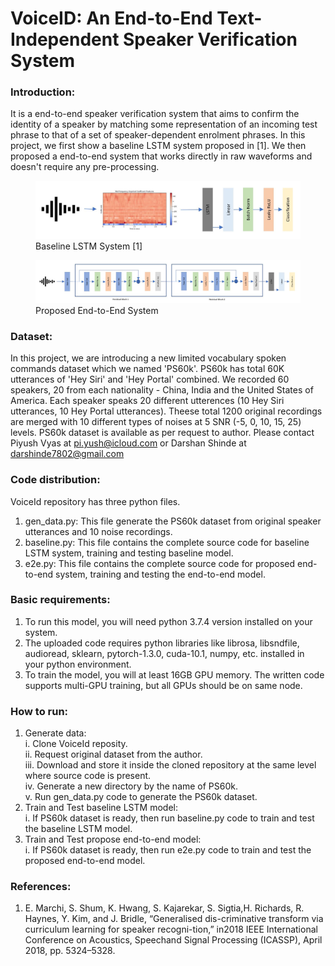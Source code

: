 # VoiceID: An End-to-End Text-Independent Speaker Verification System

### Introduction:
It is a end-to-end speaker verification system that aims to confirm the identity of a speaker by matching some representation of an incoming test phrase to that of a set of speaker-dependent enrolment phrases. In this project, we first show a baseline LSTM system proposed in [1]. We then proposed a end-to-end system that works directly in raw waveforms and doesn't require any pre-processing.

<figure>
  <img src="images/baseline.JPG" title="Baseline LSTM System [1]" />
  <figcaption>Baseline LSTM System [1]</figcaption>
</figure>

<figure>
  <img src="images/E2E.JPG" title="Proposed End-to-End System" />
  <figcaption>Proposed End-to-End System</figcaption>
</figure>

### Dataset:
In this project, we are introducing a new limited vocabulary spoken commands dataset which we named 'PS60k'. PS60k has total 60K utterances of 'Hey Siri' and 'Hey Portal' combined. We recorded 60 speakers, 20 from each nationality - China, India and the United States of America. Each speaker speaks 20 different utterences (10 Hey Siri utterances, 10 Hey Portal utterances). Theese total 1200 original recordings are merged with 10 different types of noises at 5 SNR (-5, 0, 10, 15, 25) levels. PS60k dataset is available as per request to author. Please contact Piyush Vyas at pi.yush@icloud.com or Darshan Shinde at darshinde7802@gmail.com

### Code distribution:
VoiceId repository has three python files. 
1. gen_data.py: This file generate the PS60k dataset from original speaker utterances and 10 noise recordings.
2. baseline.py: This file contains the complete source code for baseline LSTM system, training and testing baseline model.
3. e2e.py: This file contains the complete source code for proposed end-to-end system, training and testing the end-to-end model.

### Basic requirements:
1. To run this model, you will need python 3.7.4 version installed on your system.
2. The uploaded code requires python libraries like librosa, libsndfile, audioread, sklearn, pytorch-1.3.0, cuda-10.1, numpy, etc. installed in your python environment.
3. To train the model, you will at least 16GB GPU memory. The written code supports multi-GPU training, but all GPUs should be on same node. 

### How to run:
1. Generate data:  
   i.   Clone VoiceId reposity.  
   ii.  Request original dataset from the author.    
   iii. Download and store it inside the cloned repository at the same level where source code is present.  
   iv.  Generate a new directory by the name of PS60k.  
   v.   Run gen_data.py code to generate the PS60k dataset.   
2. Train and Test baseline LSTM model:  
   i.   If PS60k dataset is ready, then run baseline.py code to train and test the baseline LSTM model.
3. Train and Test propose end-to-end model:  
   i.   If PS60k dataset is ready, then run e2e.py code to train and test the proposed end-to-end model.

### References:
1. E.   Marchi,   S.   Shum,   K.   Hwang,   S.   Kajarekar,   S.   Sigtia,H. Richards, R. Haynes, Y. Kim, and J. Bridle, “Generalised dis-criminative transform via curriculum learning for speaker recogni-tion,” in2018 IEEE International Conference on Acoustics, Speechand Signal Processing (ICASSP), April 2018, pp. 5324–5328.
